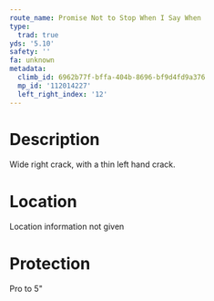 ```yaml
---
route_name: Promise Not to Stop When I Say When
type:
  trad: true
yds: '5.10'
safety: ''
fa: unknown
metadata:
  climb_id: 6962b77f-bffa-404b-8696-bf9d4fd9a376
  mp_id: '112014227'
  left_right_index: '12'
---
```

# Description
Wide right crack, with a thin left hand crack.

# Location
Location information not given

# Protection
Pro to 5"
